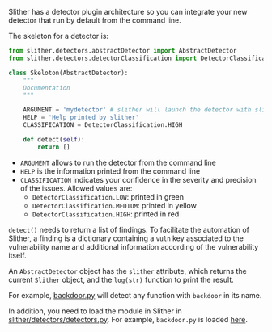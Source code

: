 Slither has a detector plugin architecture so you can integrate your new detector that run by default from the command line.

The skeleton for a detector is:

```python
from slither.detectors.abstractDetector import AbstractDetector
from slither.detectors.detectorClassification import DetectorClassification

class Skeloton(AbstractDetector):
    """
    Documentation
    """

    ARGUMENT = 'mydetector' # slither will launch the detector with slither.py --mydetector
    HELP = 'Help printed by slither'
    CLASSIFICATION = DetectorClassification.HIGH

    def detect(self):
        return []
```

- `ARGUMENT` allows to run the detector from the command line
- `HELP` is the information printed from the command line
- `CLASSIFICATION` indicates your confidence in the severity and precision of the issues. Allowed values are:
  - `DetectorClassification.LOW`: printed in green
  - `DetectorClassification.MEDIUM`: printed in yellow
  - `DetectorClassification.HIGH`: printed in red

`detect()` needs to return a list of findings. To facilitate the automation of Slither, a finding is a dictionary containing a `vuln` key associated to the vulnerability name and additional information according of the vulnerability itself.

An `AbstractDetector` object has the `slither` attribute, which returns the current `Slither` object, and the `log(str)` function to print the result.

For example, [backdoor.py](https://github.com/trailofbits/slither/blob/f47c4385db33c09d26e3dc67b20d58ec80995f91/slither/detectors/examples/backdoor.py) will detect any function with `backdoor` in its name.

In addition, you need to load the module in Slither in [slither/detectors/detectors.py](https://github.com/trailofbits/slither/blob/f47c4385db33c09d26e3dc67b20d58ec80995f91/slither/detectors/detectors.py). For example, `backdoor.py` is loaded [here](https://github.com/trailofbits/slither/blob/f47c4385db33c09d26e3dc67b20d58ec80995f91/slither/detectors/detectors.py#L9).

